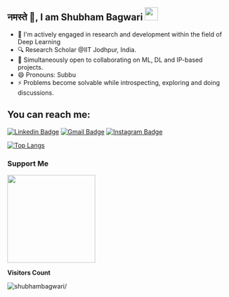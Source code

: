 ## नमस्ते 🙏, I am Shubham Bagwari <img  src="https://user-images.githubusercontent.com/42378118/110234147-e3259600-7f4e-11eb-95be-0c4047144dea.gif"  width="30">



- 🧠 I'm actively engaged in research and development within the field of Deep Learning
- 🔍 Research Scholar @IIT Jodhpur, India.
- 🤝 Simultaneously open to collaborating on ML, DL and IP-based projects.
- 😄 Pronouns: Subbu
- ⚡ Problems become solvable while introspecting, exploring and doing discussions.

##  You can reach me:

[![Linkedin Badge](https://img.shields.io/badge/-Shubham%20Bagwari-blue?style=flat-square&logo=Linkedin&logoColor=white&link=https://www.linkedin.com/in/shubhambagwari/)](https://www.linkedin.com/in/shubhambagwari/)  [![Gmail Badge](https://img.shields.io/badge/-subbu.bagwari@gmail.com-c14438?style=flat-square&logo=Gmail&logoColor=white&link=mailto:subbu.bagwari@gmail.com)](mailto:subbu.bagwari@gmail.com)    [![Instagram Badge](https://img.shields.io/badge/-@subbu.bagwari-e4405f?style=flat-square&labelColor=f94877&logo=instagram&logoColor=white&link=https://www.instagram.com/subbu.bagwari/)](https://www.instagram.com/subbu.bagwari/)



[![Top Langs](https://github-readme-stats.vercel.app/api/top-langs/?username=Shubhambagwari&langs_count=8&layout=compact)](https://github.com/shubhambagwari/github-readme-stats)

### Support Me
<a href="https://www.buymeacoffee.com/shubhambagwari"><img src="https://cdn.buymeacoffee.com/buttons/v2/default-yellow.png" width="200" /></a>

**Visitors Count**<be>
<!-- ![VisitorCount](https://profile-counter.glitch.me/{shubhambagwari}/count.svg) -->
<p align="left"> <img src=https://komarev.com/ghpvc/?username=shubhambagwari alt=shubhambagwari/> </p>
